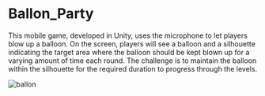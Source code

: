 # Ballon_Party
This mobile game, developed in Unity, uses the microphone to let players blow up a balloon. On the screen, players will see a balloon and a silhouette indicating the target area where the balloon should be kept blown up for a varying amount of time each round. The challenge is to maintain the balloon within the silhouette for the required duration to progress through the levels.



![ballon](https://github.com/rosibeluseda/Ballon_Party/assets/145386489/d9a630b9-e774-48db-9b17-ddbec287f2c6)
